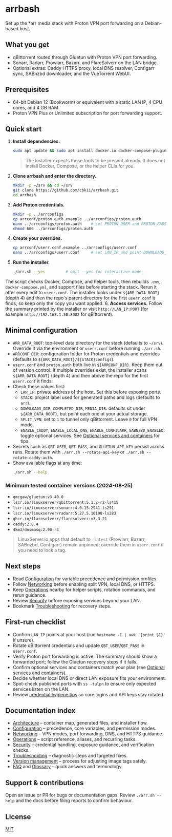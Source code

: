 # arrbash

Set up the *arr media stack with Proton VPN port forwarding on a Debian-based host.

## What you get
- qBittorrent routed through Gluetun with Proton VPN port forwarding.
- Sonarr, Radarr, Prowlarr, Bazarr, and FlareSolverr on the LAN bridge.
- Optional extras: Caddy HTTPS proxy, local DNS resolver, Configarr sync, SABnzbd downloader, and the VueTorrent WebUI.

## Prerequisites
- 64-bit Debian 12 (Bookworm) or equivalent with a static LAN IP, 4 CPU cores, and 4 GB RAM.
- Proton VPN Plus or Unlimited subscription for port forwarding support.

## Quick start
1. **Install dependencies.**
   ```bash
   sudo apt update && sudo apt install docker.io docker-compose-plugin git curl jq openssl
   ```
   > The installer expects these tools to be present already. It does not install Docker, Compose, or the helper CLIs for you.
2. **Clone arrbash and enter the directory.**
    ```bash
    mkdir -p ~/srv && cd ~/srv
    git clone https://github.com/cbkii/arrbash.git
    cd arrbash
    ```
3. **Add Proton credentials.**
   ```bash
   mkdir -p ../arrconfigs
   cp arrconf/proton.auth.example ../arrconfigs/proton.auth
   nano ../arrconfigs/proton.auth    # set PROTON_USER and PROTON_PASS (the script appends +pmp)
   chmod 600 ../arrconfigs/proton.auth
   ```
4. **Create your overrides.**
   ```bash
   cp arrconf/userr.conf.example ../arrconfigs/userr.conf
   nano ../arrconfigs/userr.conf     # set LAN_IP and point DOWNLOADS_DIR/COMPLETED_DIR/MEDIA_DIR to your storage
   ```
5. **Run the installer.**
   ```bash
   ./arr.sh --yes         # omit --yes for interactive mode
   ```
  The script checks Docker, Compose, and helper tools, then rebuilds `.env`, `docker-compose.yml`, and support files before starting the stack. Rerun it after every edit to `userr.conf`. The installer looks under `${ARR_DATA_ROOT}` (depth 4) and then the repo's parent directory for the first `userr.conf` it finds, so keep only the copy you want applied.
6. **Access services.** Follow the summary printed by the installer or visit `http://LAN_IP:PORT` (for example `http://192.168.1.50:8082` for qBittorrent).

## Minimal configuration
- `ARR_DATA_ROOT`: top-level data directory for the stack (defaults to `~/srv`). Override it via the environment or `userr.conf` before running `./arr.sh`.
- `ARRCONF_DIR`: configuration folder for Proton credentials and overrides (defaults to `${ARR_DATA_ROOT}/${STACK}configs`).
- `userr.conf` and `proton.auth` both live in `${ARRCONF_DIR}`. Keep them out of version control. If multiple overrides exist, the installer scans `${ARR_DATA_ROOT}` (depth 4) and then above the repo for the first `userr.conf` it finds.
- Check these values first:
  - `LAN_IP`: private address of the host. Set this before exposing ports.
  - `STACK`: project label used for generated paths and logs (defaults to `arr`).
  - `DOWNLOADS_DIR`, `COMPLETED_DIR`, `MEDIA_DIR`: defaults sit under `${ARR_DATA_ROOT}`, but point each one at your actual storage.
  - `SPLIT_VPN`: set to `1` to tunnel only qBittorrent. Leave `0` for full VPN mode.
  - `ENABLE_CADDY`, `ENABLE_LOCAL_DNS`, `ENABLE_CONFIGARR`, `SABNZBD_ENABLED`: toggle optional services. See [Optional services and containers](./docs/configuration.md#optional-services-and-containers) for tips.
- Secrets such as `QBT_USER`, `QBT_PASS`, and `GLUETUN_API_KEY` persist across runs. Rotate them with `./arr.sh --rotate-api-key` or `./arr.sh --rotate-caddy-auth`.
- Show available flags at any time:
  ```bash
  ./arr.sh --help
  ```

### Minimum tested container versions (2024-08-25)
- `qmcgaw/gluetun:v3.40.0`
- `lscr.io/linuxserver/qbittorrent:5.1.2-r2-ls415`
- `lscr.io/linuxserver/sonarr:4.0.15.2941-ls291`
- `lscr.io/linuxserver/radarr:5.27.5.10198-ls283`
- `ghcr.io/flaresolverr/flaresolverr:v3.3.21`
- `caddy:2.8.4`
- `4km3/dnsmasq:2.90-r3`

> LinuxServer.io apps that default to `:latest` (Prowlarr, Bazarr, SABnzbd, Configarr) remain unpinned; override them in `userr.conf` if you need to lock a tag.
## Next steps
- Read [Configuration](./docs/configuration.md) for variable precedence and permission profiles.
- Follow [Networking](./docs/networking.md) before enabling split VPN, local DNS, or HTTPS.
- Keep [Operations](./docs/operations.md) nearby for helper scripts, rotation commands, and rerun guidance.
- Review [Security](./docs/security.md) before exposing services beyond your LAN.
- Bookmark [Troubleshooting](./docs/troubleshooting.md) for recovery steps.

## First-run checklist
- Confirm `LAN_IP` points at your host (run `hostname -I | awk '{print $1}'` if unsure).
- Rotate qBittorrent credentials and update `QBT_USER`/`QBT_PASS` in `userr.conf`.
- Verify Proton port forwarding is active. The summary should show a forwarded port; follow the Gluetun recovery steps if it fails.
- Confirm optional services and containers match your plan (see [Optional services and containers](./docs/configuration.md#optional-services-and-containers)).
- Decide whether local DNS or direct LAN exposure fits your environment.
- Spot-check published ports with `ss -tulpn` to ensure only expected services listen on the LAN.
- Review [credential hygiene tips](./docs/security.md#credential-hygiene) so core logins and API keys stay rotated.

## Documentation index
- [Architecture](./docs/architecture.md) – container map, generated files, and installer flow.
- [Configuration](./docs/configuration.md) – precedence, core variables, and permission modes.
- [Networking](./docs/networking.md) – VPN modes, port forwarding, DNS, and HTTPS guidance.
- [Operations](./docs/operations.md) – script reference, aliases, and recurring tasks.
- [Security](./docs/security.md) – credential handling, exposure guidance, and verification checks.
- [Troubleshooting](./docs/troubleshooting.md) – diagnostic steps and targeted fixes.
- [Version management](./docs/version-management.md) – process for adjusting image tags safely.
- [FAQ](./docs/faq.md) and [Glossary](./docs/glossary.md) – quick answers and terminology.

## Support & contributions
Open an issue or PR for bugs or documentation gaps. Review `./arr.sh --help` and the docs before filing reports to confirm behaviour.

## License
[MIT](./LICENSE)
